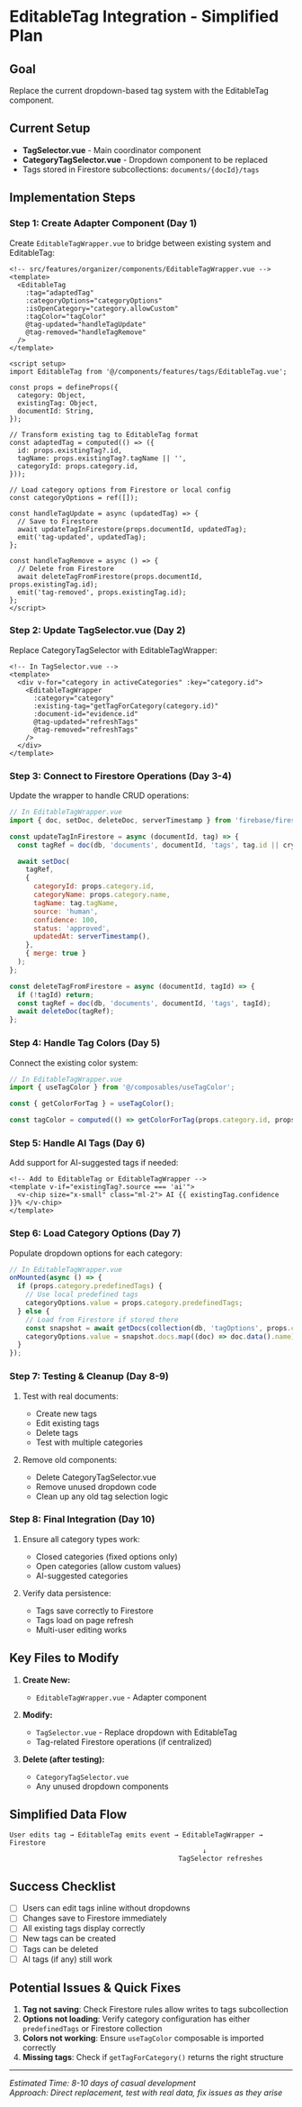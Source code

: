 # EditableTag Integration - Simplified Plan

## Goal

Replace the current dropdown-based tag system with the EditableTag component.

## Current Setup

- **TagSelector.vue** - Main coordinator component
- **CategoryTagSelector.vue** - Dropdown component to be replaced
- Tags stored in Firestore subcollections: `documents/{docId}/tags`

## Implementation Steps

### Step 1: Create Adapter Component (Day 1)

Create `EditableTagWrapper.vue` to bridge between existing system and EditableTag:

```vue
<!-- src/features/organizer/components/EditableTagWrapper.vue -->
<template>
  <EditableTag
    :tag="adaptedTag"
    :categoryOptions="categoryOptions"
    :isOpenCategory="category.allowCustom"
    :tagColor="tagColor"
    @tag-updated="handleTagUpdate"
    @tag-removed="handleTagRemove"
  />
</template>

<script setup>
import EditableTag from '@/components/features/tags/EditableTag.vue';

const props = defineProps({
  category: Object,
  existingTag: Object,
  documentId: String,
});

// Transform existing tag to EditableTag format
const adaptedTag = computed(() => ({
  id: props.existingTag?.id,
  tagName: props.existingTag?.tagName || '',
  categoryId: props.category.id,
}));

// Load category options from Firestore or local config
const categoryOptions = ref([]);

const handleTagUpdate = async (updatedTag) => {
  // Save to Firestore
  await updateTagInFirestore(props.documentId, updatedTag);
  emit('tag-updated', updatedTag);
};

const handleTagRemove = async () => {
  // Delete from Firestore
  await deleteTagFromFirestore(props.documentId, props.existingTag.id);
  emit('tag-removed', props.existingTag.id);
};
</script>
```

### Step 2: Update TagSelector.vue (Day 2)

Replace CategoryTagSelector with EditableTagWrapper:

```vue
<!-- In TagSelector.vue -->
<template>
  <div v-for="category in activeCategories" :key="category.id">
    <EditableTagWrapper
      :category="category"
      :existing-tag="getTagForCategory(category.id)"
      :document-id="evidence.id"
      @tag-updated="refreshTags"
      @tag-removed="refreshTags"
    />
  </div>
</template>
```

### Step 3: Connect to Firestore Operations (Day 3-4)

Update the wrapper to handle CRUD operations:

```javascript
// In EditableTagWrapper.vue
import { doc, setDoc, deleteDoc, serverTimestamp } from 'firebase/firestore';

const updateTagInFirestore = async (documentId, tag) => {
  const tagRef = doc(db, 'documents', documentId, 'tags', tag.id || crypto.randomUUID());

  await setDoc(
    tagRef,
    {
      categoryId: props.category.id,
      categoryName: props.category.name,
      tagName: tag.tagName,
      source: 'human',
      confidence: 100,
      status: 'approved',
      updatedAt: serverTimestamp(),
    },
    { merge: true }
  );
};

const deleteTagFromFirestore = async (documentId, tagId) => {
  if (!tagId) return;
  const tagRef = doc(db, 'documents', documentId, 'tags', tagId);
  await deleteDoc(tagRef);
};
```

### Step 4: Handle Tag Colors (Day 5)

Connect the existing color system:

```javascript
// In EditableTagWrapper.vue
import { useTagColor } from '@/composables/useTagColor';

const { getColorForTag } = useTagColor();

const tagColor = computed(() => getColorForTag(props.category.id, props.existingTag?.tagName));
```

### Step 5: Handle AI Tags (Day 6)

Add support for AI-suggested tags if needed:

```vue
<!-- Add to EditableTag or EditableTagWrapper -->
<template v-if="existingTag?.source === 'ai'">
  <v-chip size="x-small" class="ml-2"> AI {{ existingTag.confidence }}% </v-chip>
</template>
```

### Step 6: Load Category Options (Day 7)

Populate dropdown options for each category:

```javascript
// In EditableTagWrapper.vue
onMounted(async () => {
  if (props.category.predefinedTags) {
    // Use local predefined tags
    categoryOptions.value = props.category.predefinedTags;
  } else {
    // Load from Firestore if stored there
    const snapshot = await getDocs(collection(db, 'tagOptions', props.category.id));
    categoryOptions.value = snapshot.docs.map((doc) => doc.data().name);
  }
});
```

### Step 7: Testing & Cleanup (Day 8-9)

1. Test with real documents:

   - Create new tags
   - Edit existing tags
   - Delete tags
   - Test with multiple categories

2. Remove old components:
   - Delete CategoryTagSelector.vue
   - Remove unused dropdown code
   - Clean up any old tag selection logic

### Step 8: Final Integration (Day 10)

1. Ensure all category types work:

   - Closed categories (fixed options only)
   - Open categories (allow custom values)
   - AI-suggested categories

2. Verify data persistence:
   - Tags save correctly to Firestore
   - Tags load on page refresh
   - Multi-user editing works

## Key Files to Modify

1. **Create New:**

   - `EditableTagWrapper.vue` - Adapter component

2. **Modify:**

   - `TagSelector.vue` - Replace dropdown with EditableTag
   - Tag-related Firestore operations (if centralized)

3. **Delete (after testing):**
   - `CategoryTagSelector.vue`
   - Any unused dropdown components

## Simplified Data Flow

```
User edits tag → EditableTag emits event → EditableTagWrapper → Firestore
                                                ↓
                                          TagSelector refreshes
```

## Success Checklist

- [ ] Users can edit tags inline without dropdowns
- [ ] Changes save to Firestore immediately
- [ ] All existing tags display correctly
- [ ] New tags can be created
- [ ] Tags can be deleted
- [ ] AI tags (if any) still work

## Potential Issues & Quick Fixes

1. **Tag not saving**: Check Firestore rules allow writes to tags subcollection
2. **Options not loading**: Verify category configuration has either `predefinedTags` or Firestore collection
3. **Colors not working**: Ensure `useTagColor` composable is imported correctly
4. **Missing tags**: Check if `getTagForCategory()` returns the right structure

---

_Estimated Time: 8-10 days of casual development_  
_Approach: Direct replacement, test with real data, fix issues as they arise_
